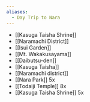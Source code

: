 ```yaml
---
aliases:
  - Day Trip to Nara
---
```


- [[Kasuga Taisha Shrine]]
- [[Naramachi District]]
- [[Isui Garden]]
- [[Mt. Wakakusayama]]
- [[Daibutsu-den]]
- [[Kasuga Taisha]]
- [[Naramachi district]]
- [[Nara Park]] 5x 
- [[Todaiji Temple]] 8x
- [[Kasuga Taisha Shrine]] 5x